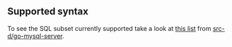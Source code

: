 ## Supported syntax

To see the SQL subset currently supported take a look at [this list](https://github.com/src-d/go-mysql-server/blob/7beeb8dc126e3134a5acf805ee5e6df45014151d/SUPPORTED.md) from [src-d/go-mysql-server](https://github.com/src-d/go-mysql-server).
